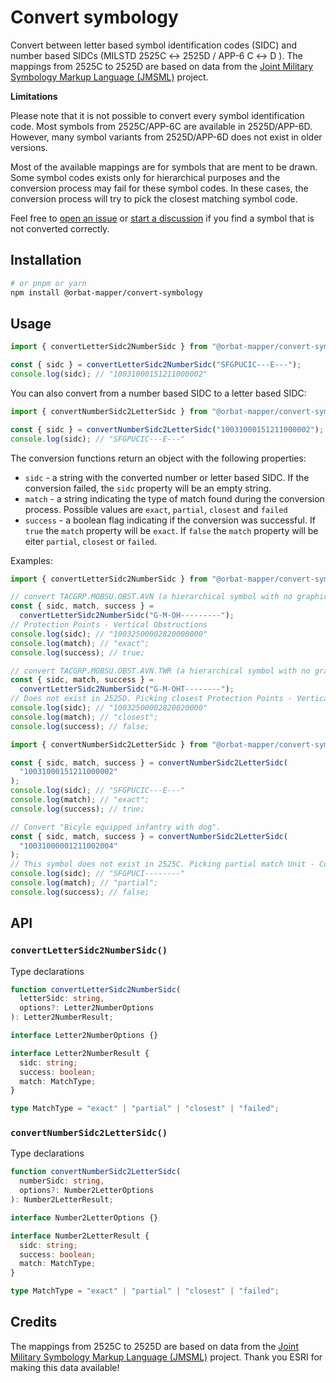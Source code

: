 # Convert symbology

Convert between letter based symbol identification codes (SIDC) and number based SIDCs (MILSTD 2525C ↔ 2525D / APP-6 C ↔
D ). The mappings from 2525C to 2525D are based on data from
the [Joint Military Symbology Markup Language (JMSML)](https://github.com/Esri/joint-military-symbology-xml)
project.

**Limitations**

Please note that it is not possible to convert every symbol identification code. Most symbols from 2525C/APP-6C are
available in 2525D/APP-6D. However, many symbol variants from 2525D/APP-6D does not exist in older versions.

Most of the available mappings are for symbols that are ment to be drawn. Some symbol codes exists only for hierarchical
purposes and the conversion process may fail for these symbol codes. In these cases, the conversion process will try to
pick the closest matching symbol code.

Feel free to [open an issue](https://github.com/orbat-mapper/convert-symbology/issues)
or [start a discussion](https://github.com/orbat-mapper/convert-symbology/discussions) if you find a symbol that is not
converted correctly.

## Installation

```bash
# or pnpm or yarn
npm install @orbat-mapper/convert-symbology
```

## Usage

```javascript
import { convertLetterSidc2NumberSidc } from "@orbat-mapper/convert-symbology";

const { sidc } = convertLetterSidc2NumberSidc("SFGPUCIC---E---");
console.log(sidc); // "10031000151211000002"
```

You can also convert from a number based SIDC to a letter based SIDC:

```javascript
import { convertNumberSidc2LetterSidc } from "@orbat-mapper/convert-symbology";

const { sidc } = convertNumberSidc2LetterSidc("10031000151211000002");
console.log(sidc); // "SFGPUCIC---E---"
```

The conversion functions return an object with the following properties:

- `sidc` - a string with the converted number or letter based SIDC. If the conversion failed, the `sidc` property will
  be an empty string.
- `match` - a string indicating the type of match found during the conversion process. Possible values
  are `exact`, `partial`, `closest` and `failed`
- `success` - a boolean flag indicating if the conversion was successful. If `true` the `match` property will be
  `exact`. If `false` the `match` property will be eiter `partial`, `closest` or `failed`.

Examples:

```javascript
import { convertLetterSidc2NumberSidc } from "@orbat-mapper/convert-symbology";

// convert TACGRP.MOBSU.OBST.AVN (a hierarchical symbol with no graphic representation)
const { sidc, match, success } =
  convertLetterSidc2NumberSidc("G-M-OH---------");
// Protection Points - Vertical Obstructions
console.log(sidc); // "10032500002820000000"
console.log(match); // "exact";
console.log(success); // true;

// convert TACGRP.MOBSU.OBST.AVN.TWR (a hierarchical symbol with no graphic representation)
const { sidc, match, success } =
  convertLetterSidc2NumberSidc("G-M-OHT--------");
// Does not exist in 2525D. Picking closest Protection Points - Vertical Obstructions - Tower High
console.log(sidc); // "10032500002820020000"
console.log(match); // "closest";
console.log(success); // false;
```

```javascript
import { convertNumberSidc2LetterSidc } from "@orbat-mapper/convert-symbology";

const { sidc, match, success } = convertNumberSidc2LetterSidc(
  "10031000151211000002"
);
console.log(sidc); // "SFGPUCIC---E---"
console.log(match); // "exact";
console.log(success); // true;

// Convert "Bicyle equipped infantry with dog".
const { sidc, match, success } = convertNumberSidc2LetterSidc(
  "10031000001211002004"
);
// This symbol does not exist in 2525C. Picking partial match Unit - Combat . Infantry
console.log(sidc); // "SFGPUCI--------"
console.log(match); // "partial";
console.log(success); // false;
```

## API

### `convertLetterSidc2NumberSidc()`

Type declarations

```typescript
function convertLetterSidc2NumberSidc(
  letterSidc: string,
  options?: Letter2NumberOptions
): Letter2NumberResult;

interface Letter2NumberOptions {}

interface Letter2NumberResult {
  sidc: string;
  success: boolean;
  match: MatchType;
}

type MatchType = "exact" | "partial" | "closest" | "failed";
```

### `convertNumberSidc2LetterSidc()`

Type declarations

```typescript
function convertNumberSidc2LetterSidc(
  numberSidc: string,
  options?: Number2LetterOptions
): Number2LetterResult;

interface Number2LetterOptions {}

interface Number2LetterResult {
  sidc: string;
  success: boolean;
  match: MatchType;
}

type MatchType = "exact" | "partial" | "closest" | "failed";
```

## Credits

The mappings from 2525C to 2525D are based on data from
the [Joint Military Symbology Markup Language (JMSML)](https://github.com/Esri/joint-military-symbology-xml)
project. Thank you ESRI for making this data available!
